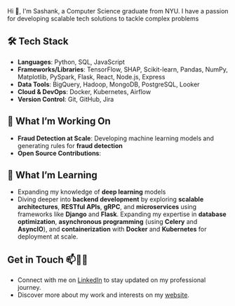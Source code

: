 <img src="https://komarev.com/ghpvc/?username=sashanksilwal" width="70" height="15" />

Hi 👋, I'm Sashank, a Computer Science graduate from NYU. I have a passion for developing scalable tech solutions to tackle complex problems

## 🛠️ Tech Stack

- **Languages**: Python, SQL, JavaScript
- **Frameworks/Libraries**: TensorFlow, SHAP, Scikit-learn, Pandas, NumPy, Matplotlib, PySpark, Flask, React, Node.js, Express
- **Data Tools**: BigQuery, Hadoop, MongoDB, PostgreSQL, Looker
- **Cloud & DevOps**: Docker, Kubernetes, Airflow
- **Version Control**: Git, GitHub, Jira

## 🚀 What I’m Working On

- **Fraud Detection at Scale**: Developing machine learning models and generating rules for **fraud detection** 
- **Open Source Contributions**: 

## 🌱 What I’m Learning
- Expanding my knowledge of **deep learning** models
- Diving deeper into **backend development** by exploring **scalable architectures**, **RESTful APIs**, **gRPC**, and **microservices** using frameworks like **Django** and **Flask**. Expanding my expertise in **database optimization**, **asynchronous programming** (using **Celery** and **AsyncIO**), and **containerization** with **Docker** and **Kubernetes** for deployment at scale.


## Get in Touch 📫👨‍💻
- Connect with me on [LinkedIn](https://www.linkedin.com/in/sashank-silwal-a3606a1a0/) to stay updated on my professional journey.
- Discover more about my work and interests on my [website](http://ssilwal.com.np).

